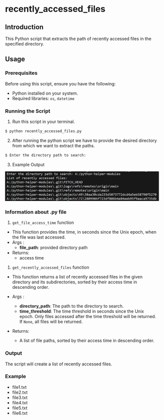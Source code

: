 # recently_accessed_files

## Introduction

This Python script that extracts the path of recently accessed files in the specified directory.

## Usage

### Prerequisites

Before using this script, ensure you have the following:

- Python installed on your system.
- Required libraries: `os`, `datetime`

### Running the Script

1. Run this script in your terminal.

```python
$ python recently_accessed_files.py
```
2. After running the python script we have to provide the desired directory from which we want to extract the paths.
   
```python
$ Enter the directory path to search:
```
3. Example Output
   
![Alt text](image.png)

### Information about  .py file

1. `get_file_access_time` function
   
- This function provides the time, in seconds since the Unix epoch, when the file was last accessed.
- Args :
    - **file_path**: provided directory path
- Returns:
    - access time

1. `get_recently_accessed_files` function
   
- This function returns a list of recently accessed files in the given directory and its subdirectories, sorted by their access time in descending order.
  
- Args :
    - **directory_path**: The path to the directory to search.
    - **time_threshold**: The time threshold in seconds since the Unix epoch. Only files accessed   after the time threshold will be returned. If `None`, all files will be returned.

- Returns:
    - A list of file paths, sorted by their access time in descending order.

### Output

The script will create a list of recently accessed files.

### Example

  - file1.txt
  - file2.txt
  - file3.txt
  - file4.txt
  - file5.txt
  - file6.txt